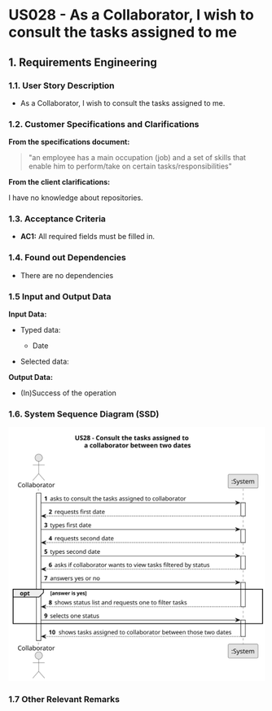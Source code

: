 # US028 - As a Collaborator, I wish to consult the tasks assigned to me


## 1. Requirements Engineering

### 1.1. User Story Description

- As a Collaborator, I wish to consult the tasks assigned to me.

### 1.2. Customer Specifications and Clarifications

**From the specifications document:**

> "an employee has a main occupation (job) and a set of skills that enable him to perform/take on certain tasks/responsibilities"


**From the client clarifications:**


I have no knowledge about repositories.

### 1.3. Acceptance Criteria

* **AC1:** All required fields must be filled in.

### 1.4. Found out Dependencies

* There are no dependencies
### 1.5 Input and Output Data

**Input Data:**

* Typed data:

  * Date

* Selected data:


**Output Data:**

* (In)Success of the operation

### 1.6. System Sequence Diagram (SSD)

![System Sequence Diagram - Alternative One](svg/us028-system-sequence-diagram.svg)

### 1.7 Other Relevant Remarks
